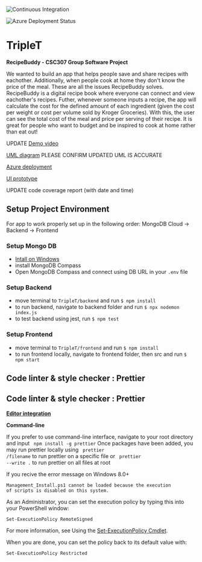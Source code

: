 ![Continuous Integration](https://github.com/crowdedpoem/TripleT/actions/workflows/node.js.yml/badge.svg)

![Azure Deployment Status](https://github.com/crowdedpoem/TripleT/actions/workflows/main_recipebuddy.yml/badge.svg)

# TripleT

**RecipeBuddy - CSC307 Group Software Project**

We wanted to build an app that helps people save and share recipes with eachother. Additionally, when people cook at home they don't know the price of the meal. These are all the issues RecipeBuddy solves. RecipeBuddy is a digital recipe book where everyone can connect and view eachother's recipes. Futher, whenever someone inputs a recipe, the app will calculate the cost for the defined amount of each ingredient (given the cost per weight or cost per volume sold by Kroger Groceries). With this, the user can see the total cost of the meal and price per serving of their recipe. It is great for people who want to budget and be inspired to cook at home rather than eat out!

UPDATE [Demo video]()

[UML diagram](https://miro.com/welcomeonboard/ckRZN2VaUGo1R3pXTlBvOERTNkpoSmVNM0dwRkZkQnA2UXpUZmRWZ0pkRTlhZktzMHdXTDNQeEc1bkNBcEo4YnwzNDU4NzY0NTM3MDI1NDI2NzA1fDI=?share_link_id=288963627115) PLEASE CONFIRM UPDATED UML IS ACCURATE

[Azure deployment](https://recipebuddy.azurewebsites.net/recipes)

[UI prototype](https://www.figma.com/file/nt4PjEe9kM2o5M5rqGjrHr/RecipeBuddy?node-id=2%3A878)

UPDATE code coverage report (with date and time)

## Setup Project Environment

For app to work properly set up in the following order: MongoDB Cloud -> Backend -> Frontend

### Setup Mongo DB

- [Intall on Windows](https://docs.mongodb.com/manual/tutorial/install-mongodb-on-windows/Links)
- install MongoDB Compass
- Open MongoDB Compass and connect using DB URL in your `.env` file

### Setup Backend

- move terminal to `TripleT/backend` and run `$ npm install`
- to run backend, navigate to backend folder and run `$ npx nodemon index.js`
- to test backend using jest, run `$ npm test`

### Setup Frontend

- move terminal to `TripleT/frontend` and run `$ npm install`
- to run frontend locally, navigate to frontend folder, then src and run `$ npm start`

## Code linter & style checker : Prettier

## Code linter & style checker : Prettier

[**Editor integration**](https://prettier.io/docs/en/editors.html)

**Command-line**

If you prefer to use command-line interface, navigate to your root directory and input
<code> npm install -g prettier</code>
Once packages have been added, you may run prettier locally using
<code> prettier /filename</code> to run prettier on a specific file or
<code> prettier --write .</code> to run prettier on all files at root

If you recive the error message on Windows 8.0+

<code>Management_Install.ps1 cannot be loaded because the execution of scripts is disabled on this system. </code>

As an Administrator, you can set the execution policy by typing this into your PowerShell window:

<code>Set-ExecutionPolicy RemoteSigned </code>

For more information, see Using the [Set-ExecutionPolicy Cmdlet](https://learn.microsoft.com/en-us/powershell/module/microsoft.powershell.security/set-executionpolicy?view=powershell-7.3).

When you are done, you can set the policy back to its default value with:

<code>Set-ExecutionPolicy Restricted</code>
